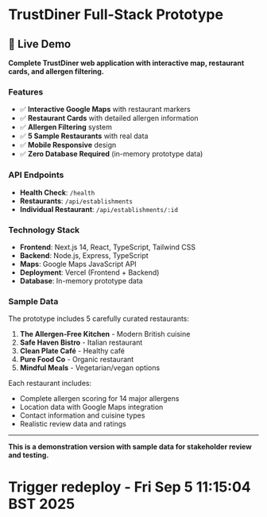 # TrustDiner Full-Stack Prototype

## 🚀 Live Demo

**Complete TrustDiner web application with interactive map, restaurant cards, and allergen filtering.**

### Features
- ✅ **Interactive Google Maps** with restaurant markers
- ✅ **Restaurant Cards** with detailed allergen information  
- ✅ **Allergen Filtering** system
- ✅ **5 Sample Restaurants** with real data
- ✅ **Mobile Responsive** design
- ✅ **Zero Database Required** (in-memory prototype data)

### API Endpoints

- **Health Check**: `/health`
- **Restaurants**: `/api/establishments`
- **Individual Restaurant**: `/api/establishments/:id`

### Technology Stack

- **Frontend**: Next.js 14, React, TypeScript, Tailwind CSS
- **Backend**: Node.js, Express, TypeScript
- **Maps**: Google Maps JavaScript API
- **Deployment**: Vercel (Frontend + Backend)
- **Database**: In-memory prototype data

### Sample Data

The prototype includes 5 carefully curated restaurants:
1. **The Allergen-Free Kitchen** - Modern British cuisine
2. **Safe Haven Bistro** - Italian restaurant  
3. **Clean Plate Café** - Healthy café
4. **Pure Food Co** - Organic restaurant
5. **Mindful Meals** - Vegetarian/vegan options

Each restaurant includes:
- Complete allergen scoring for 14 major allergens
- Location data with Google Maps integration
- Contact information and cuisine types
- Realistic review data and ratings

---

**This is a demonstration version with sample data for stakeholder review and testing.**
# Trigger redeploy - Fri Sep  5 11:15:04 BST 2025
